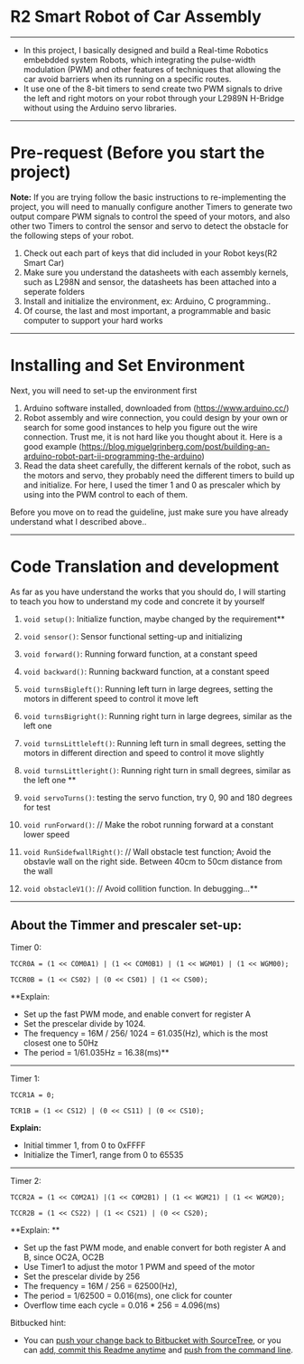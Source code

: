 # R2 Smart Robot of Car Assembly

---

 - In this project, I basically designed and build a Real-time Robotics embebdded system Robots, which integrating the pulse-width modulation (PWM) and other features of techniques that allowing the car avoid barriers when its running on a specific routes. 
 - It use one of the 8-bit timers to send create two PWM signals to drive the left and right motors on your robot through your L2989N H-Bridge without using the Arduino servo libraries. 
 
---

# Pre-request (Before you start the project)

**Note:** If you are trying follow the basic instructions to re-implementing the project, you will need to manually configure another Timers to generate two output compare PWM signals to control the speed of your motors, and also other two Timers to control the sensor and servo to detect the obstacle for the following steps of your robot. 

1. Check out each part of keys that did included in your Robot keys(R2 Smart Car)
2. Make sure you understand the datasheets with each assembly kernels, such as L298N and sensor, the datasheets has been attached into a seperate folders
3. Install and initialize the environment, ex: Arduino, C programming..
4. Of course, the last and most important, a programmable and basic computer to support your hard works

---

# Installing and Set Environment 

Next, you will need to set-up the environment first

1. Arduino software installed, downloaded from (https://www.arduino.cc/)
2. Robot assembly and wire connection, you could design by your own or search for some good instances to help you figure out the wire connection. Trust me, it is not hard like you thought about it. Here is a good example (https://blog.miguelgrinberg.com/post/building-an-arduino-robot-part-ii-programming-the-arduino)
3. Read the data sheet carefully, the different kernals of the robot, such as the motors and servo, they probably need the different timers to build up and initialize. For here, I used the timer 1 and 0 as prescaler which by using into the PWM control to each of them.


Before you move on to read the guideline, just make sure you have already understand what I described above..

---

# Code Translation and development 

As far as you have understand the works that you should do, I will starting to teach you how to understand my code and concrete it by yourself

1. `void setup()`: Initialize function, maybe changed by the requirement**
2. `void sensor()`: Sensor functional setting-up and initializing
3. `void forward()`: Running forward function, at a constant speed
4. `void backward()`: Running backward function, at a constant speed
5. `void turnsBigleft()`: Running left turn in large degrees, setting the motors in different speed to control it move left
6. `void turnsBigright()`: Running right turn in large degrees, similar as the left one
7. `void turnsLittleleft()`: Running left turn in small degrees, setting the motors in different direction and speed to control it move slightly
8. `void turnsLittleright()`: Running right turn in small degrees, similar as the left one **

9. `void servoTurns()`: testing the servo function, try 0, 90 and 180 degrees for test
10. `void runForward()`: // Make the robot running forward at a constant lower speed
11. `void RunSidefwallRight()`: // Wall obstacle test function; Avoid the obstavle wall on the right side. Between 40cm to 50cm distance from the wall
12. `void obstacleV1()`: // Avoid collition function. In debugging...**

--- 

## About the Timmer and prescaler set-up: 

Timer 0: 
 
`TCCR0A = (1 << COM0A1) | (1 << COM0B1) | (1 << WGM01) | (1 << WGM00);`

`TCCR0B = (1 << CS02) | (0 << CS01) | (1 << CS00);`

**Explain: 
 - Set up the fast PWM mode, and enable convert for register A
 - Set the prescelar divide by 1024.
 - The frequency = 16M / 256/ 1024 = 61.035(Hz), which is the most closest one to 50Hz
 - The period = 1/61.035Hz = 16.38(ms)**

--- 
Timer 1: 

`TCCR1A = 0;`

`TCR1B = (1 << CS12) | (0 << CS11) | (0 << CS10);`

**Explain:**
- Initial timmer 1, from 0 to 0xFFFF
- Initialize the Timer1, range from 0 to 65535

---
Timer 2: 

`TCCR2A = (1 << COM2A1) |(1 << COM2B1) | (1 << WGM21) | (1 << WGM20);`

`TCCR2B = (1 << CS22) | (1 << CS21) | (0 << CS20);`
  
**Explain: **
- Set up the fast PWM mode, and enable convert for both register A and B, since OC2A, OC2B
- Use Timer1 to adjust the motor 1 PWM and speed of the motor
- Set the prescelar divide by 256
- The frequency = 16M / 256 = 62500(Hz),
- The period = 1/62500 = 0.016(ms), one click for counter
- Overflow time each cycle = 0.016 * 256 = 4.096(ms)

Bitbucked hint: 

 - You can [push your change back to Bitbucket with SourceTree](https://confluence.atlassian.com/x/iqyBMg), or you can [add, commit this Readme anytime](https://confluence.atlassian.com/x/8QhODQ) and [push from the command line](https://confluence.atlassian.com/x/NQ0zDQ).
